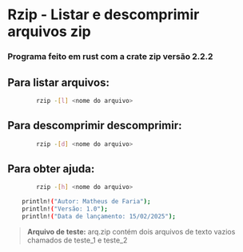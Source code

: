 # Rzip - Listar e descomprimir arquivos zip

### Programa feito em rust com a crate zip versão 2.2.2


## Para listar arquivos: 
```bash
        rzip -[l] <nome do arquivo>
```
## Para descomprimir descomprimir: 
```bash
        rzip -[d] <nome do arquivo>
```

## Para obter ajuda: 
```bash
        rzip -[h] <nome do arquivo>
```

```bash
    println!("Autor: Matheus de Faria");
    println!("Versão: 1.0");
    println!("Data de lançamento: 15/02/2025");
```

>**Arquivo de teste:** arq.zip contém dois arquivos de texto vazios chamados de teste_1 e teste_2